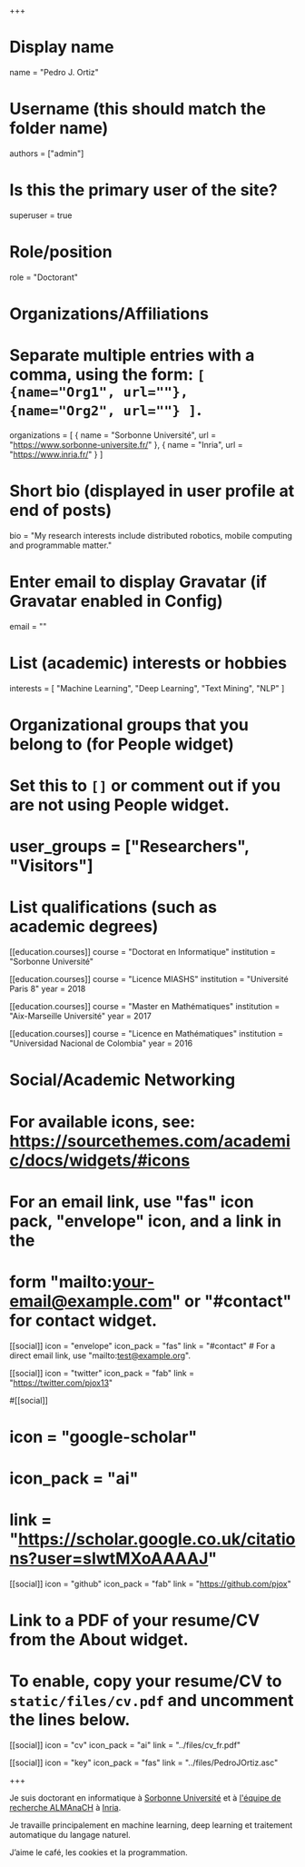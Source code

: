 +++
# Display name
name = "Pedro J. Ortiz"

# Username (this should match the folder name)
authors = ["admin"]

# Is this the primary user of the site?
superuser = true

# Role/position
role = "Doctorant"

# Organizations/Affiliations
#   Separate multiple entries with a comma, using the form: `[ {name="Org1", url=""}, {name="Org2", url=""} ]`.
organizations = [ { name = "Sorbonne Université", url = "https://www.sorbonne-universite.fr/" }, { name = "Inria", url = "https://www.inria.fr/" } ]

# Short bio (displayed in user profile at end of posts)
bio = "My research interests include distributed robotics, mobile computing and programmable matter."

# Enter email to display Gravatar (if Gravatar enabled in Config)
email = ""

# List (academic) interests or hobbies
interests = [
  "Machine Learning",
  "Deep Learning",
  "Text Mining",
  "NLP"
]

# Organizational groups that you belong to (for People widget)
#   Set this to `[]` or comment out if you are not using People widget.
# user_groups = ["Researchers", "Visitors"]

# List qualifications (such as academic degrees)
[[education.courses]]
  course = "Doctorat en Informatique"
  institution = "Sorbonne Université"

[[education.courses]]
  course = "Licence MIASHS"
  institution = "Université Paris 8"
  year = 2018

[[education.courses]]
  course = "Master en Mathématiques"
  institution = "Aix-Marseille Université"
  year = 2017

[[education.courses]]
  course = "Licence en Mathématiques"
  institution = "Universidad Nacional de Colombia"
  year = 2016

# Social/Academic Networking
# For available icons, see: https://sourcethemes.com/academic/docs/widgets/#icons
#   For an email link, use "fas" icon pack, "envelope" icon, and a link in the
#   form "mailto:your-email@example.com" or "#contact" for contact widget.

[[social]]
  icon = "envelope"
  icon_pack = "fas"
  link = "#contact"  # For a direct email link, use "mailto:test@example.org".

[[social]]
  icon = "twitter"
  icon_pack = "fab"
  link = "https://twitter.com/pjox13"

#[[social]]
#  icon = "google-scholar"
#  icon_pack = "ai"
#  link = "https://scholar.google.co.uk/citations?user=sIwtMXoAAAAJ"

[[social]]
  icon = "github"
  icon_pack = "fab"
  link = "https://github.com/pjox"

# Link to a PDF of your resume/CV from the About widget.
# To enable, copy your resume/CV to `static/files/cv.pdf` and uncomment the lines below.
[[social]]
   icon = "cv"
   icon_pack = "ai"
   link = "../files/cv_fr.pdf"

[[social]]
    icon = "key"
    icon_pack = "fas"
    link = "../files/PedroJOrtiz.asc"

+++

Je suis doctorant en informatique à [Sorbonne Université](https://sorbonne-universite.fr/) et à [l'équipe de recherche ALMAnaCH](https://team.inria.fr/almanach/fr) à [Inria](https://www.inria.fr/).

Je travaille principalement en machine learning, deep learning et traitement automatique du langage naturel.

J’aime le café, les cookies et la programmation.

